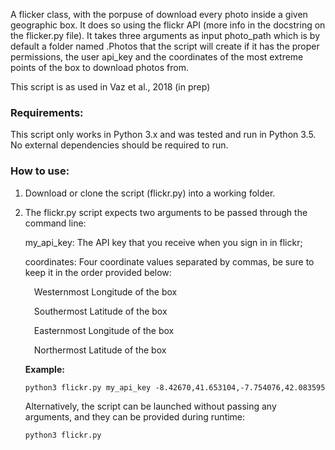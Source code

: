 A flicker class, with the porpuse of download every photo inside a given geographic box. It does so using the flickr API (more info in the docstring on the flicker.py file). It takes three arguments as input photo_path which is by default a folder named .Photos that the script will create if it has the proper permissions, the user api_key and the coordinates of the most extreme points of the box to download photos from.

This script is as used in Vaz et al., 2018 (in prep)

<h3>Requirements:</h3>
This script only works in Python 3.x and was tested and run in Python 3.5. No external dependencies should be required to run.

<h3>How to use:</h3>

  1)  Download or clone the script (flickr.py) into a working folder.

  2)  The flickr.py script expects two arguments to be passed through the command line:
      <p>my_api_key: The API key that you receive when you sign in in flickr;</p>
      <p>coordinates: Four coordinate values separated by commas, be sure to keep it in the
      order provided below:</p>
      
        <p>&emsp;Westernmost Longitude of the box</p>
        <p>&emsp;Southermost Latitude of the box</p>
        <p>&emsp;Easternmost Longitude of the box</p>
        <p>&emsp;Northermost Latitude of the box</p>
          
  
  
  
      <strong>Example:</strong>
      
      
      ```
      python3 flickr.py my_api_key -8.42670,41.653104,-7.754076,42.083595
      ```
      
      Alternatively, the script can be launched without passing any arguments, and they
      can be provided during runtime:
      
      ```
      python3 flickr.py
      ```
      
      
  
    
